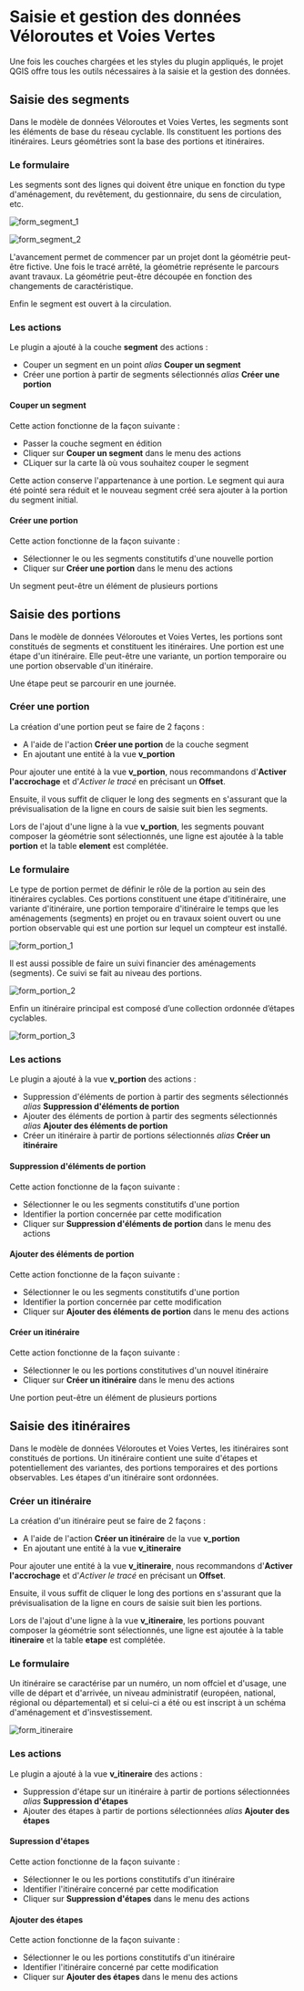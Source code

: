 # Saisie et gestion des données Véloroutes et Voies Vertes

Une fois les couches chargées et les styles du plugin appliqués, le projet QGIS
offre tous les outils nécessaires à la saisie et la gestion des données.

## Saisie des segments

Dans le modèle de données Véloroutes et Voies Vertes, les segments sont les
éléments de base du réseau cyclable. Ils constituent les portions des itinéraires.
Leurs géométries sont la base des portions et itinéraires.

### Le formulaire

Les segments sont des lignes qui doivent être unique en fonction du type d'aménagement,
du revêtement, du gestionnaire, du sens de circulation, etc.

![form_segment_1](media/veloroutes_vv-form-segment-1.jpg)

![form_segment_2](media/veloroutes_vv-form-segment-2.jpg)

L'avancement permet de commencer par un projet dont la géométrie peut-être
fictive. Une fois le tracé arrêté, la géométrie représente le parcours avant
travaux. La géométrie peut-être découpée en fonction des changements de caractéristique.

Enfin le segment est ouvert à la circulation.

### Les actions

Le plugin a ajouté à la couche **segment** des actions :
* Couper un segment en un point _alias_ **Couper un segment**
* Créer une portion à partir de segments sélectionnés _alias_ **Créer une portion**

#### Couper un segment

Cette action fonctionne de la façon suivante :
* Passer la couche segment en édition
* Cliquer sur **Couper un segment** dans le menu des actions
* CLiquer sur la carte là où vous souhaitez couper le segment

Cette action conserve l'appartenance à une portion. Le segment qui aura été
pointé sera réduit et le nouveau segment créé sera ajouter à la portion du
segment initial.

#### Créer une portion

Cette action fonctionne de la façon suivante :
* Sélectionner le ou les segments constitutifs d'une nouvelle portion
* Cliquer sur **Créer une portion** dans le menu des actions

Un segment peut-être un élément de plusieurs portions

## Saisie des portions

Dans le modèle de données Véloroutes et Voies Vertes, les portions sont constitués
de segments et constituent les itinéraires. Une portion est une étape d'un itinéraire.
Elle peut-être une variante, un portion temporaire ou une portion observable
d'un itinéraire.

Une étape peut se parcourir en une journée.

### Créer une portion

La création d'une portion peut se faire de 2 façons :
* A l'aide de l'action **Créer une portion** de la couche segment
* En ajoutant une entité à la vue **v_portion**

Pour ajouter une entité à la vue **v_portion**, nous recommandons d'**Activer l'accrochage**
et d'*Activer le tracé* en précisant un **Offset**.

Ensuite, il vous suffit de cliquer le long des segments en s'assurant que
la prévisualisation de la ligne en cours de saisie suit bien les segments.

Lors de l'ajout d'une ligne à la vue **v_portion**, les segments pouvant composer
la géométrie sont sélectionnés, une ligne est ajoutée à la table **portion** et
la table **element** est complétée.

### Le formulaire

Le type de portion permet de définir le rôle de la portion au sein des itinéraires
cyclables. Ces portions constituent une étape d'ititinéraire, une variante
d'itinéraire, une portion temporaire d'itinéraire le temps que les aménagements
(segments) en projet ou en travaux soient ouvert ou une portion observable qui est
une portion sur lequel un compteur est installé.

![form_portion_1](media/veloroutes_vv-form-portion-1.jpg)

Il est aussi possible de faire un suivi financier des aménagements (segments).
Ce suivi se fait au niveau des portions.

![form_portion_2](media/veloroutes_vv-form-portion-2.jpg)

Enfin un itinéraire principal est composé d’une collection ordonnée d’étapes cyclables.

![form_portion_3](media/veloroutes_vv-form-portion-3.jpg)

### Les actions

Le plugin a ajouté à la vue **v_portion** des actions :
* Suppression d'éléments de portion à partir des segments sélectionnés _alias_ **Suppression d'éléments de portion**
* Ajouter des éléments de portion à partir des segments sélectionnés _alias_ **Ajouter des éléments de portion**
* Créer un itinéraire à partir de portions sélectionnés _alias_ **Créer un itinéraire**

#### Suppression d'éléments de portion

Cette action fonctionne de la façon suivante :
* Sélectionner le ou les segments constitutifs d'une portion
* Identifier la portion concernée par cette modification
* Cliquer sur **Suppression d'éléments de portion** dans le menu des actions

#### Ajouter des éléments de portion

Cette action fonctionne de la façon suivante :
* Sélectionner le ou les segments constitutifs d'une portion
* Identifier la portion concernée par cette modification
* Cliquer sur **Ajouter des éléments de portion** dans le menu des actions

#### Créer un itinéraire

Cette action fonctionne de la façon suivante :
* Sélectionner le ou les portions constitutives d'un nouvel itinéraire
* Cliquer sur **Créer un itinéraire** dans le menu des actions

Une portion peut-être un élément de plusieurs portions

## Saisie des itinéraires

Dans le modèle de données Véloroutes et Voies Vertes, les itinéraires sont constitués
de portions. Un itinéraire contient une suite d'étapes et potentiellement
des variantes, des portions temporaires et des portions observables. Les étapes
d'un itinéraire sont ordonnées.

### Créer un itinéraire

La création d'un itinéraire peut se faire de 2 façons :
* A l'aide de l'action **Créer un itinéraire** de la vue **v_portion**
* En ajoutant une entité à la vue **v_itineraire**

Pour ajouter une entité à la vue **v_itineraire**, nous recommandons d'**Activer l'accrochage**
et d'*Activer le tracé* en précisant un **Offset**.

Ensuite, il vous suffit de cliquer le long des portions en s'assurant que
la prévisualisation de la ligne en cours de saisie suit bien les portions.

Lors de l'ajout d'une ligne à la vue **v_itineraire**, les portions pouvant composer
la géométrie sont sélectionnés, une ligne est ajoutée à la table **itineraire** et
la table **etape** est complétée.

### Le formulaire

Un itinéraire se caractérise par un numéro, un nom offciel et d'usage, une
ville de départ et d'arrivée, un niveau administratif (européen, national,
régional ou départemental) et si celui-ci a été ou est inscript à un schéma
d'aménagement et d'insvestissement.

![form_itineraire](media/veloroutes_vv-form-itineraire.jpg)

### Les actions

Le plugin a ajouté à la vue **v_itineraire** des actions :
* Suppression d'étape sur un itinéraire à partir de portions sélectionnées _alias_ **Suppression d'étapes**
* Ajouter des étapes à partir de portions sélectionnées _alias_ **Ajouter des étapes**

#### Supression d'étapes

Cette action fonctionne de la façon suivante :
* Sélectionner le ou les portions constitutifs d'un itinéraire
* Identifier l'itinéraire concerné par cette modification
* Cliquer sur **Suppression d'étapes** dans le menu des actions

#### Ajouter des étapes

Cette action fonctionne de la façon suivante :
* Sélectionner le ou les portions constitutifs d'un itinéraire
* Identifier l'itinéraire concerné par cette modification
* Cliquer sur **Ajouter des étapes** dans le menu des actions
